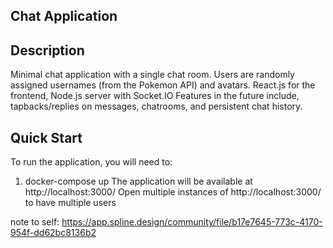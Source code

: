 ## Chat Application

## Description
Minimal chat application with a single chat room. Users are randomly assigned usernames (from the Pokemon API) and avatars. 
React.js for the frontend, Node.js server with Socket.IO
Features in the future include, tapbacks/replies on messages, chatrooms, and persistent chat history. 

## Quick Start
To run the application, you will need to:
1. docker-compose up
The application will be available at http://localhost:3000/
Open multiple instances of http://localhost:3000/ to have multiple users

note to self: https://app.spline.design/community/file/b17e7645-773c-4170-954f-dd62bc8136b2
